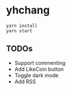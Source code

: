 # yhchang

```shell
yarn install
yarn start
```

## TODOs

* Support commenting
* Add LikeCoin button
* Toggle dark mode
* Add RSS
